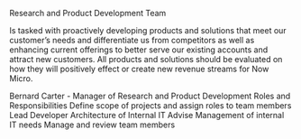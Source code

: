 Research and Product Development Team

Is tasked with proactively developing products and solutions that meet our customer’s needs and differentiate us from competitors as well as enhancing current offerings to better serve our existing accounts and attract new customers.  All products and solutions should be evaluated on how they will positively effect or create new revenue streams for Now Micro.

Bernard Carter - Manager of Research and Product Development
Roles and Responsibilities
Define scope of projects and assign roles to team members
Lead Developer
Architecture of Internal IT 
Advise Management of internal IT needs
Manage and review team members 
